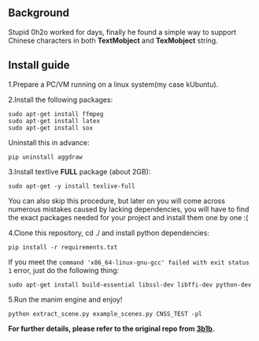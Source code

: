 ## Background
Stupid 0h2o worked for days, finally he found a simple way to support Chinese characters in both **TextMobject** and **TexMobject** string.
## Install guide
1.Prepare a PC/VM running on a linux system(my case kUbuntu).

2.Install the following packages:
```
sudo apt-get install ffmpeg
sudo apt-get install latex
sudo apt-get install sox
```
Uninstall this in advance:
```
pip uninstall aggdraw
```

3.Install textlive **FULL** package (about 2GB):
```
sudo apt-get -y install texlive-full 
```
You can also skip this procedure, but later on you will come across numerous mistakes caused by lacking dependencies, you will have to find the exact packages needed for your project and install them one by one :(

4.Clone this repository, cd ./ and install python dependencies:
```
pip install -r requirements.txt
```

If you meet the `command 'x86_64-linux-gnu-gcc' failed with exit status 1` error, just do the following thing:

```
sudo apt-get install build-essential libssl-dev libffi-dev python-dev
```

5.Run the manim engine and enjoy!
```
python extract_scene.py example_scenes.py CNSS_TEST -pl
```

**For further details, please refer to the original repo from [3b1b](https://github.com/3b1b/manim).**
